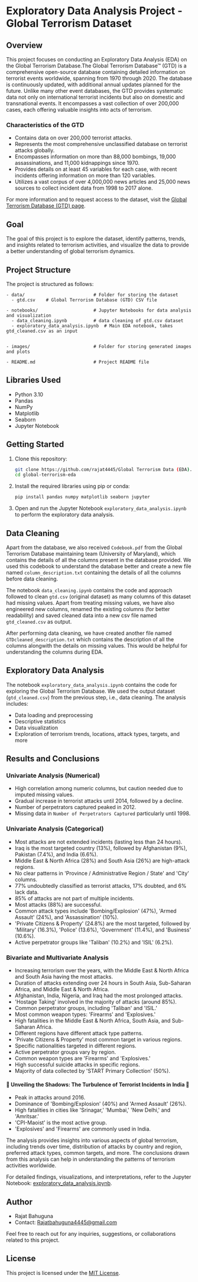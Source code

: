 # Exploratory Data Analysis Project - Global Terrorism Dataset

## Overview

This project focuses on conducting an Exploratory Data Analysis (EDA) on the Global Terrorism Database.The Global Terrorism Database™ (GTD) is a comprehensive open-source database containing detailed information on terrorist events worldwide, spanning from 1970 through 2020. The database is continuously updated, with additional annual updates planned for the future. Unlike many other event databases, the GTD provides systematic data not only on international terrorist incidents but also on domestic and transnational events. It encompasses a vast collection of over 200,000 cases, each offering valuable insights into acts of terrorism.

### Characteristics of the GTD

- Contains data on over 200,000 terrorist attacks.
- Represents the most comprehensive unclassified database on terrorist attacks globally.
- Encompasses information on more than 88,000 bombings, 19,000 assassinations, and 11,000 kidnappings since 1970.
- Provides details on at least 45 variables for each case, with recent incidents offering information on more than 120 variables.
- Utilizes a vast corpus of over 4,000,000 news articles and 25,000 news sources to collect incident data from 1998 to 2017 alone.

For more information and to request access to the dataset, visit the [Global Terrorism Database (GTD) page](https://www.start.umd.edu/gtd/about/).

## Goal

The goal of this project is to explore the dataset, identify patterns, trends, and insights related to terrorism activities, and visualize the data to provide a better understanding of global terrorism dynamics.

## Project Structure

The project is structured as follows:

```
- data/                          # Folder for storing the dataset
  - gtd.csv    # Global Terrorism Database (GTD) CSV file
  
- notebooks/                     # Jupyter Notebooks for data analysis and visualization
  - data_cleaning.ipynb          # data cleaning of gtd.csv dataset
  - exploratory_data_analysis.ipynb  # Main EDA notebook, takes gtd_cleaned.csv as an input
  
  
- images/                        # Folder for storing generated images and plots
  
- README.md                      # Project README file
```

## Libraries Used

- Python 3.10
- Pandas
- NumPy
- Matplotlib
- Seaborn
- Jupyter Notebook

## Getting Started

1. Clone this repository:

   ```bash
   git clone https://github.com/rajat4445/Global Terrorism Data (EDA).git
   cd global-terrorism-eda
   ```

2. Install the required libraries using pip or conda:

   ```bash
   pip install pandas numpy matplotlib seaborn jupyter
   ```

3. Open and run the Jupyter Notebook `exploratory_data_analysis.ipynb` to perform the exploratory data analysis.

## Data Cleaning

Apart from the database, we also received `Codebook.pdf` from the Global Terrorism Database maintaining team (University of Maryland), which contains the details of all the columns present in the database provided. We used this codebook to understand the database better and create a new file named `column_description.txt` containing the details of all the columns before data cleaning.

The notebook `data_cleaning.ipynb` contains the code and approach followed to clean `gtd.csv` (original dataset) as many columns of this dataset had missing values. Apart from treating missing values, we have also engineered new columns, renamed the existing columns (for better readability) and saved cleaned data into a new csv file named `gtd_cleaned.csv` as output. 

After performing data cleaning, we have created another file named `GTDcleaned_description.txt` which contains the description of all the columns alongwith the details on missing values. This would be helpful for understanding the columns during EDA.

## Exploratory Data Analysis

The notebook `exploratory_data_analysis.ipynb` contains the code for exploring the Global Terrorism Database. We used the output dataset (`gtd_cleaned.csv`) from the previous step, i.e., data cleaning.  The analysis includes:

- Data loading and preprocessing
- Descriptive statistics
- Data visualization
- Exploration of terrorism trends, locations, attack types, targets, and more

## Results and Conclusions

### Univariate Analysis (Numerical)

- High correlation among numeric columns, but caution needed due to imputed missing values.
- Gradual increase in terrorist attacks until 2014, followed by a decline.
- Number of perpetrators captured peaked in 2012.
- Missing data in `Number of Perpetrators Captured` particularly until 1998.

### Univariate Analysis (Categorical)

- Most attacks are not extended incidents (lasting less than 24 hours).
- Iraq is the most targeted country (13%), followed by Afghanistan (9%), Pakistan (7.4%), and India (6.6%).
- Middle East & North Africa (28%) and South Asia (26%) are high-attack regions.
- No clear patterns in 'Province / Administrative Region / State' and 'City' columns.
- 77% undoubtedly classified as terrorist attacks, 17% doubted, and 6% lack data.
- 85% of attacks are not part of multiple incidents.
- Most attacks (88%) are successful.
- Common attack types include 'Bombing/Explosion' (47%), 'Armed Assault' (24%), and 'Assassination' (10%).
- 'Private Citizens & Property' (24.8%) are the most targeted, followed by 'Military' (16.3%), 'Police' (13.6%), 'Government' (11.4%), and 'Business' (10.6%).
- Active perpetrator groups like 'Taliban' (10.2%) and 'ISIL' (6.2%).

### Bivariate and Multivariate Analysis

- Increasing terrorism over the years, with the Middle East & North Africa and South Asia having the most attacks.
- Duration of attacks extending over 24 hours in South Asia, Sub-Saharan Africa, and Middle East & North Africa.
- Afghanistan, India, Nigeria, and Iraq had the most prolonged attacks.
- 'Hostage Taking' involved in the majority of attacks (around 85%).
- Common perpetrator groups, including 'Taliban' and 'ISIL.'
- Most common weapon types: 'Firearms' and 'Explosives.'
- High fatalities in the Middle East & North Africa, South Asia, and Sub-Saharan Africa.
- Different regions have different attack type patterns.
- 'Private Citizens & Property' most common target in various regions.
- Specific nationalities targeted in different regions.
- Active perpetrator groups vary by region.
- Common weapon types are 'Firearms' and 'Explosives.'
- High successful suicide attacks in specific regions.
- Majority of data collected by 'START Primary Collection' (50%).

####  🌟 Unveiling the Shadows: The Turbulence of Terrorist Incidents in India 🌟

- Peak in attacks around 2016.
- Dominance of 'Bombing/Explosion' (40%) and 'Armed Assault' (26%).
- High fatalities in cities like 'Srinagar,' 'Mumbai,' 'New Delhi,' and 'Amritsar.'
- 'CPI-Maoist' is the most active group.
- 'Explosives' and 'Firearms' are commonly used in India.

The analysis provides insights into various aspects of global terrorism, including trends over time, distribution of attacks by country and region, preferred attack types, common targets, and more. The conclusions drawn from this analysis can help in understanding the patterns of terrorism activities worldwide.

For detailed findings, visualizations, and interpretations, refer to the Jupyter Notebook: [exploratory_data_analysis.ipynb](notebooks/exploratory_data_analysis.ipynb).

## Author

- Rajat Bahuguna
- Contact: Rajatbahuguna4445@gmail.com

Feel free to reach out for any inquiries, suggestions, or collaborations related to this project.

## License

This project is licensed under the [MIT License](LICENSE).
